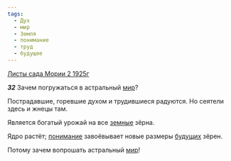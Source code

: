 ```yaml
---
tags:
  - Дух
  - мир
  - Земля
  - понимание
  - труд
  - будущее
---
```


[Листы сада Мории 2 1925г](https://127.0.0.1:4002/agni/1925)

___32___
Зачем погружаться в астральный [мир](../../../tags/#мир)?   

Пострадавшие, горевшие духом и трудившиеся радуются. Но сеятели здесь и жнецы там.   

Является богатый урожай на все [земные](../../../tags/#Земля) зёрна.   

Ядро растёт; [понимание](../../../tags/#понимание) завоёвывает новые размеры [будущих](../../../tags/#будущее) зёрен.   

Потому зачем вопрошать астральный [мир](../../../tags/#мир)!   

